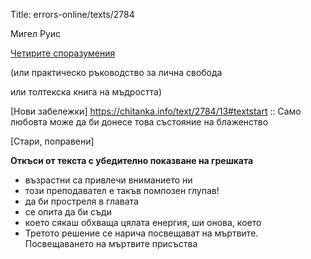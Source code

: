 Title: errors-online/texts/2784

Мигел Руис

[Четирите споразумения](/text/2784-chetirite-sporazumenija)

(или практическо ръководство за лична свобода

или толтекска книга на мъдростта)

[Нови забележки]
https://chitanka.info/text/2784/13#textstart :: Само любовта може да би донесе това състояние на блаженство

[Стари, поправени]

<b>Откъси от текста с убедително показване на грешката</b>

* възрастни са привлечи вниманието ни
* този преподавател е такъв помпозен глупав!
* да би простреля в главата
* се опита да би съди
* което сякаш обхваща цялата енергия, ши онова, което
* Третото решение се нарича посвещават на мъртвите. Посвещаването на мъртвите присъства
